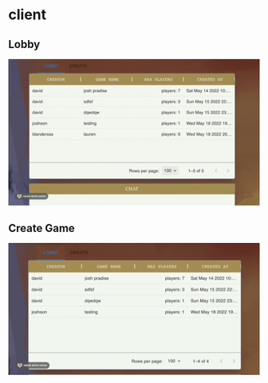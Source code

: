 # client

## Lobby
![](/rah-client/assets/Showinglobby.gif)

## Create Game
![](/rah-client/assets/Createit.gif)